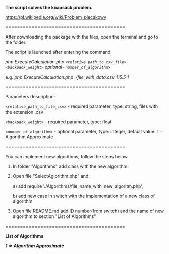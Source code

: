 **The script solves the knapsack problem.**

https://pl.wikipedia.org/wiki/Problem_plecakowy

=========================================

After downloading the package with the files, open the terminal and go to the folder.

The script is launched after entering the command:

_php ExecuteCalculation.php `<relative path_to_csv_file>` `<backpack_weight>` optional `<number_of_algorithm>`_

e.g.
_php ExecuteCalculation.php ./file_with_data.csv 115.5 1_

=========================================

Parameters description:

`<relative_path_to_file_csv>` - required parameter, type: string, files with the extension .csv

`<backpack_weight>` - required parameter, type: float

`<number_of_algorithm>` - optional parameter, type: integer, default value: 1 = Algorithm Approximate

=========================================

You can implement new algorithms, follow the steps below.

1. In folder "Algorithms" add class with the new algorithm.

2. Open file "SelectAglorithm.php" and:

    a) add require './Algorithms/file_name_with_new_algoritm.php';
    
    b) add new case in switch with the implementation of a new class of algorithm
    
3. Open file README.md add ID number(from switch) and the name of new algorithm to section "List of Algorithms"

=========================================

__**List of Algorithms**__

_**1 => Algorithm Approximate**_
